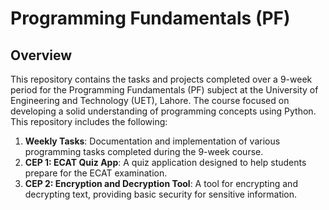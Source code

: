 # Programming Fundamentals (PF)

## Overview
This repository contains the tasks and projects completed over a 9-week period for the Programming Fundamentals (PF) subject at the University of Engineering and Technology (UET), Lahore. The course focused on developing a solid understanding of programming concepts using Python. This repository includes the following:

1. **Weekly Tasks**: Documentation and implementation of various programming tasks completed during the 9-week course.
2. **CEP 1: ECAT Quiz App**: A quiz application designed to help students prepare for the ECAT examination.
3. **CEP 2: Encryption and Decryption Tool**: A tool for encrypting and decrypting text, providing basic security for sensitive information.

